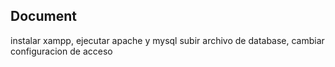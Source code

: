 ## Document

instalar xampp, ejecutar apache y mysql
subir archivo de database, cambiar configuracion de acceso

